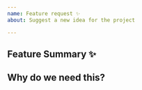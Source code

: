 ```yaml
---
name: Feature request ✨
about: Suggest a new idea for the project

---
```


<!-- Please search existing issues to avoid creating duplicates. -->

## Feature Summary ✨
<!-- A clear and concise description of the feature proposal. -->



## Why do we need this?
<!-- Please explain the motivation, how it will be used, etc. -->

<!-- Optionally think about how this could be added. Can you add it and submit a PR? -->

